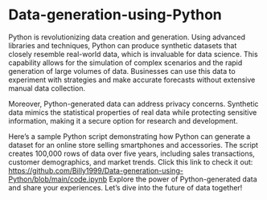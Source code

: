 # Data-generation-using-Python
Python is revolutionizing data creation and generation. Using advanced libraries and techniques, Python can produce synthetic datasets that closely resemble real-world data, which is invaluable for data science. This capability allows for the simulation of complex scenarios and the rapid generation of large volumes of data. Businesses can use this data to experiment with strategies and make accurate forecasts without extensive manual data collection.

Moreover, Python-generated data can address privacy concerns. Synthetic data mimics the statistical properties of real data while protecting sensitive information, making it a secure option for research and development.

Here’s a sample Python script demonstrating how Python can generate a dataset for an online store selling smartphones and accessories. The script creates 100,000 rows of data over five years, including sales transactions, customer demographics, and market trends.
Click this link to check it out: 
https://github.com/Billy1999/Data-generation-using-Python/blob/main/code.ipynb
Explore the power of Python-generated data and share your experiences. Let’s dive into the future of data together!

